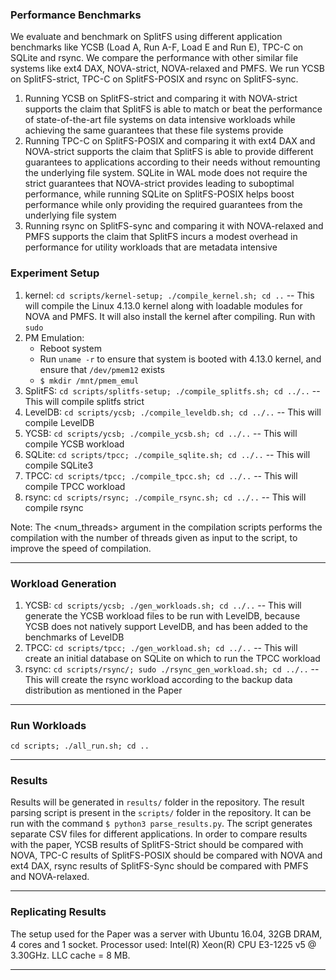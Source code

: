 ### Performance Benchmarks

We evaluate and benchmark on SplitFS using different application benchmarks like YCSB (Load A, Run A-F, Load E and Run E), TPC-C on SQLite and rsync. We compare the performance with other similar file systems like ext4 DAX, NOVA-strict, NOVA-relaxed and PMFS. We run YCSB on SplitFS-strict, TPC-C on SplitFS-POSIX and rsync on SplitFS-sync.
1. Running YCSB on SplitFS-strict and comparing it with NOVA-strict supports the claim that SplitFS is able to match or beat the performance of state-of-the-art file systems on data intensive workloads while achieving the same guarantees that these file systems provide
2. Running TPC-C on SplitFS-POSIX and comparing it with ext4 DAX and NOVA-strict supports the claim that SplitFS is able to provide different guarantees to applications according to their needs without remounting the underlying file system. SQLite in WAL mode does not require the strict guarantees that NOVA-strict provides leading to suboptimal performance, while running SQLite on SplitFS-POSIX helps boost performance while only providing the required guarantees from the underlying file system
3. Running rsync on SplitFS-sync and comparing it with NOVA-relaxed and PMFS supports the claim that SplitFS incurs a modest overhead in performance for utility workloads that are metadata intensive


### Experiment Setup

1. kernel: `cd scripts/kernel-setup; ./compile_kernel.sh; cd ..` -- This will compile the Linux 4.13.0 kernel along with loadable modules for NOVA and PMFS. It will also install the kernel after compiling. Run with `sudo` 
2. PM Emulation: 
    * Reboot system
    * Run `uname -r` to ensure that system is booted with 4.13.0 kernel, and ensure that `/dev/pmem12` exists
    * `$ mkdir /mnt/pmem_emul`
3. SplitFS: `cd scripts/splitfs-setup; ./compile_splitfs.sh; cd ../..` -- This will compile splitfs strict
4. LevelDB: `cd scripts/ycsb; ./compile_leveldb.sh; cd ../..` -- This will compile LevelDB
5. YCSB: `cd scripts/ycsb; ./compile_ycsb.sh; cd ../..` -- This will compile YCSB workload
6. SQLite: `cd scripts/tpcc; ./compile_sqlite.sh; cd ../..` -- This will compile SQLite3
7. TPCC: `cd scripts/tpcc; ./compile_tpcc.sh; cd ../..` -- This will compile TPCC workload
8. rsync: `cd scripts/rsync; ./compile_rsync.sh; cd ../..` -- This will compile rsync

Note: The <num_threads> argument in the compilation scripts performs the compilation with the number of threads given as input to the script, to improve the speed of compilation. 

---

### Workload Generation

1. YCSB: `cd scripts/ycsb; ./gen_workloads.sh; cd ../..` -- This will generate the YCSB workload files to be run with LevelDB, because YCSB does not natively support LevelDB, and has been added to the benchmarks of LevelDB
2. TPCC: `cd scripts/tpcc; ./gen_workload.sh; cd ../..` -- This will create an initial database on SQLite on which to run the TPCC workload
3. rsync: `cd scripts/rsync/; sudo ./rsync_gen_workload.sh; cd ../..` -- This will create the rsync workload according to the backup data distribution as mentioned in the Paper

---

### Run Workloads

`cd scripts; ./all_run.sh; cd ..`

---

### Results

Results will be generated in `results/` folder in the repository.
The result parsing script is present in the `scripts/` folder in the repository. It can be run with the command `$ python3 parse_results.py`. The script generates separate CSV files for different applications.
In order to compare results with the paper, YCSB results of SplitFS-Strict should be compared with NOVA, TPC-C results of SplitFS-POSIX should be compared with NOVA and ext4 DAX, rsync results of SplitFS-Sync should be compared with PMFS and NOVA-relaxed.

---

### Replicating Results

The setup used for the Paper was a server with Ubuntu 16.04, 32GB DRAM, 4 cores and 1 socket. Processor used: Intel(R) Xeon(R) CPU E3-1225 v5 @ 3.30GHz. LLC cache = 8 MB.

---
